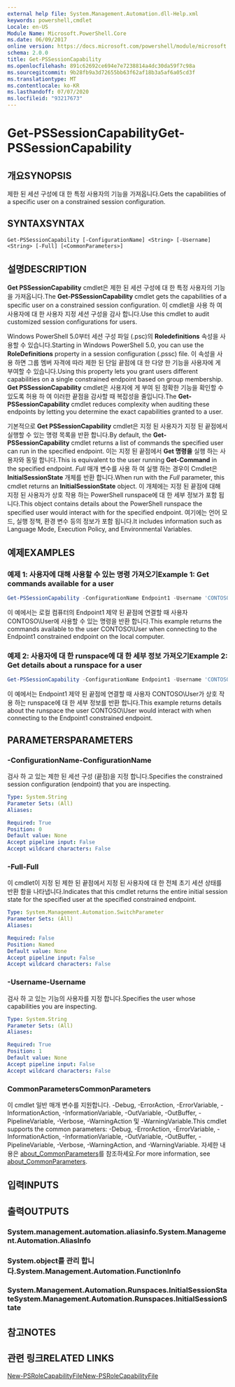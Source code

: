 ```yaml
---
external help file: System.Management.Automation.dll-Help.xml
keywords: powershell,cmdlet
Locale: en-US
Module Name: Microsoft.PowerShell.Core
ms.date: 06/09/2017
online version: https://docs.microsoft.com/powershell/module/microsoft.powershell.core/get-pssessioncapability?view=powershell-7.1&WT.mc_id=ps-gethelp
schema: 2.0.0
title: Get-PSSessionCapability
ms.openlocfilehash: 891c62692ce694e7e7238814a4dc30da59f7c98a
ms.sourcegitcommit: 9b28fb9a3d72655bb63f62af18b3a5af6a05cd3f
ms.translationtype: MT
ms.contentlocale: ko-KR
ms.lasthandoff: 07/07/2020
ms.locfileid: "93217673"
---
```

# <span data-ttu-id="9bd84-103">Get-PSSessionCapability</span><span class="sxs-lookup"><span data-stu-id="9bd84-103">Get-PSSessionCapability</span></span>

## <span data-ttu-id="9bd84-104">개요</span><span class="sxs-lookup"><span data-stu-id="9bd84-104">SYNOPSIS</span></span>
<span data-ttu-id="9bd84-105">제한 된 세션 구성에 대 한 특정 사용자의 기능을 가져옵니다.</span><span class="sxs-lookup"><span data-stu-id="9bd84-105">Gets the capabilities of a specific user on a constrained session configuration.</span></span>

## <span data-ttu-id="9bd84-106">SYNTAX</span><span class="sxs-lookup"><span data-stu-id="9bd84-106">SYNTAX</span></span>

```
Get-PSSessionCapability [-ConfigurationName] <String> [-Username] <String> [-Full] [<CommonParameters>]
```

## <span data-ttu-id="9bd84-107">설명</span><span class="sxs-lookup"><span data-stu-id="9bd84-107">DESCRIPTION</span></span>

<span data-ttu-id="9bd84-108">**Get PSSessionCapability** cmdlet은 제한 된 세션 구성에 대 한 특정 사용자의 기능을 가져옵니다.</span><span class="sxs-lookup"><span data-stu-id="9bd84-108">The **Get-PSSessionCapability** cmdlet gets the capabilities of a specific user on a constrained session configuration.</span></span>
<span data-ttu-id="9bd84-109">이 cmdlet을 사용 하 여 사용자에 대 한 사용자 지정 세션 구성을 감사 합니다.</span><span class="sxs-lookup"><span data-stu-id="9bd84-109">Use this cmdlet to audit customized session configurations for users.</span></span>

<span data-ttu-id="9bd84-110">Windows PowerShell 5.0부터 세션 구성 파일 (.psc)의 **Roledefinitions** 속성을 사용할 수 있습니다.</span><span class="sxs-lookup"><span data-stu-id="9bd84-110">Starting in Windows PowerShell 5.0, you can use the **RoleDefinitions** property in a session configuration (.pssc) file.</span></span>
<span data-ttu-id="9bd84-111">이 속성을 사용 하면 그룹 멤버 자격에 따라 제한 된 단일 끝점에 대 한 다양 한 기능을 사용자에 게 부여할 수 있습니다.</span><span class="sxs-lookup"><span data-stu-id="9bd84-111">Using this property lets you grant users different capabilities on a single constrained endpoint based on group membership.</span></span>
<span data-ttu-id="9bd84-112">**Get PSSessionCapability** cmdlet은 사용자에 게 부여 된 정확한 기능을 확인할 수 있도록 허용 하 여 이러한 끝점을 감사할 때 복잡성을 줄입니다.</span><span class="sxs-lookup"><span data-stu-id="9bd84-112">The **Get-PSSessionCapability** cmdlet reduces complexity when auditing these endpoints by letting you determine the exact capabilities granted to a user.</span></span>

<span data-ttu-id="9bd84-113">기본적으로 **Get PSSessionCapability** cmdlet은 지정 된 사용자가 지정 된 끝점에서 실행할 수 있는 명령 목록을 반환 합니다.</span><span class="sxs-lookup"><span data-stu-id="9bd84-113">By default, the **Get-PSSessionCapability** cmdlet returns a list of commands the specified user can run in the specified endpoint.</span></span>
<span data-ttu-id="9bd84-114">이는 지정 된 끝점에서 **Get 명령을** 실행 하는 사용자와 동일 합니다.</span><span class="sxs-lookup"><span data-stu-id="9bd84-114">This is equivalent to the user running **Get-Command** in the specified endpoint.</span></span>
<span data-ttu-id="9bd84-115">*Full* 매개 변수를 사용 하 여 실행 하는 경우이 Cmdlet은 **InitialSessionState** 개체를 반환 합니다.</span><span class="sxs-lookup"><span data-stu-id="9bd84-115">When run with the *Full* parameter, this cmdlet returns an **InitialSessionState** object.</span></span>
<span data-ttu-id="9bd84-116">이 개체에는 지정 된 끝점에 대해 지정 된 사용자가 상호 작용 하는 PowerShell runspace에 대 한 세부 정보가 포함 됩니다.</span><span class="sxs-lookup"><span data-stu-id="9bd84-116">This object contains details about the PowerShell runspace the specified user would interact with for the specified endpoint.</span></span>
<span data-ttu-id="9bd84-117">여기에는 언어 모드, 실행 정책, 환경 변수 등의 정보가 포함 됩니다.</span><span class="sxs-lookup"><span data-stu-id="9bd84-117">It includes information such as Language Mode, Execution Policy, and Environmental Variables.</span></span>

## <span data-ttu-id="9bd84-118">예제</span><span class="sxs-lookup"><span data-stu-id="9bd84-118">EXAMPLES</span></span>

### <span data-ttu-id="9bd84-119">예제 1: 사용자에 대해 사용할 수 있는 명령 가져오기</span><span class="sxs-lookup"><span data-stu-id="9bd84-119">Example 1: Get commands available for a user</span></span>

```powershell
Get-PSSessionCapability -ConfigurationName Endpoint1 -Username 'CONTOSO\User'
```

<span data-ttu-id="9bd84-120">이 예에서는 로컬 컴퓨터의 Endpoint1 제약 된 끝점에 연결할 때 사용자 CONTOSO\User에 사용할 수 있는 명령을 반환 합니다.</span><span class="sxs-lookup"><span data-stu-id="9bd84-120">This example returns the commands available to the user CONTOSO\User when connecting to the Endpoint1 constrained endpoint on the local computer.</span></span>

### <span data-ttu-id="9bd84-121">예제 2: 사용자에 대 한 runspace에 대 한 세부 정보 가져오기</span><span class="sxs-lookup"><span data-stu-id="9bd84-121">Example 2: Get details about a runspace for a user</span></span>

```powershell
Get-PSSessionCapability -ConfigurationName Endpoint1 -Username 'CONTOSO\User' -Full
```

<span data-ttu-id="9bd84-122">이 예에서는 Endpoint1 제약 된 끝점에 연결할 때 사용자 CONTOSO\User가 상호 작용 하는 runspace에 대 한 세부 정보를 반환 합니다.</span><span class="sxs-lookup"><span data-stu-id="9bd84-122">This example returns details about the runspace the user CONTOSO\User would interact with when connecting to the Endpoint1 constrained endpoint.</span></span>

## <span data-ttu-id="9bd84-123">PARAMETERS</span><span class="sxs-lookup"><span data-stu-id="9bd84-123">PARAMETERS</span></span>

### <span data-ttu-id="9bd84-124">-ConfigurationName</span><span class="sxs-lookup"><span data-stu-id="9bd84-124">-ConfigurationName</span></span>

<span data-ttu-id="9bd84-125">검사 하 고 있는 제한 된 세션 구성 (끝점)을 지정 합니다.</span><span class="sxs-lookup"><span data-stu-id="9bd84-125">Specifies the constrained session configuration (endpoint) that you are inspecting.</span></span>

```yaml
Type: System.String
Parameter Sets: (All)
Aliases:

Required: True
Position: 0
Default value: None
Accept pipeline input: False
Accept wildcard characters: False
```

### <span data-ttu-id="9bd84-126">-Full</span><span class="sxs-lookup"><span data-stu-id="9bd84-126">-Full</span></span>

<span data-ttu-id="9bd84-127">이 cmdlet이 지정 된 제한 된 끝점에서 지정 된 사용자에 대 한 전체 초기 세션 상태를 반환 함을 나타냅니다.</span><span class="sxs-lookup"><span data-stu-id="9bd84-127">Indicates that this cmdlet returns the entire initial session state for the specified user at the specified constrained endpoint.</span></span>

```yaml
Type: System.Management.Automation.SwitchParameter
Parameter Sets: (All)
Aliases:

Required: False
Position: Named
Default value: None
Accept pipeline input: False
Accept wildcard characters: False
```

### <span data-ttu-id="9bd84-128">-Username</span><span class="sxs-lookup"><span data-stu-id="9bd84-128">-Username</span></span>

<span data-ttu-id="9bd84-129">검사 하 고 있는 기능의 사용자를 지정 합니다.</span><span class="sxs-lookup"><span data-stu-id="9bd84-129">Specifies the user whose capabilities you are inspecting.</span></span>

```yaml
Type: System.String
Parameter Sets: (All)
Aliases:

Required: True
Position: 1
Default value: None
Accept pipeline input: False
Accept wildcard characters: False
```

### <span data-ttu-id="9bd84-130">CommonParameters</span><span class="sxs-lookup"><span data-stu-id="9bd84-130">CommonParameters</span></span>

<span data-ttu-id="9bd84-131">이 cmdlet 일반 매개 변수를 지원합니다. -Debug, -ErrorAction, -ErrorVariable, -InformationAction, -InformationVariable, -OutVariable, -OutBuffer, -PipelineVariable, -Verbose, -WarningAction 및 -WarningVariable.</span><span class="sxs-lookup"><span data-stu-id="9bd84-131">This cmdlet supports the common parameters: -Debug, -ErrorAction, -ErrorVariable, -InformationAction, -InformationVariable, -OutVariable, -OutBuffer, -PipelineVariable, -Verbose, -WarningAction, and -WarningVariable.</span></span> <span data-ttu-id="9bd84-132">자세한 내용은 [about_CommonParameters](https://go.microsoft.com/fwlink/?LinkID=113216)를 참조하세요.</span><span class="sxs-lookup"><span data-stu-id="9bd84-132">For more information, see [about_CommonParameters](https://go.microsoft.com/fwlink/?LinkID=113216).</span></span>

## <span data-ttu-id="9bd84-133">입력</span><span class="sxs-lookup"><span data-stu-id="9bd84-133">INPUTS</span></span>

## <span data-ttu-id="9bd84-134">출력</span><span class="sxs-lookup"><span data-stu-id="9bd84-134">OUTPUTS</span></span>

### <span data-ttu-id="9bd84-135">System.management.automation.aliasinfo.</span><span class="sxs-lookup"><span data-stu-id="9bd84-135">System.Management.Automation.AliasInfo</span></span>

### <span data-ttu-id="9bd84-136">System.object를 관리 합니다.</span><span class="sxs-lookup"><span data-stu-id="9bd84-136">System.Management.Automation.FunctionInfo</span></span>

### <span data-ttu-id="9bd84-137">System.Management.Automation.Runspaces.InitialSessionState</span><span class="sxs-lookup"><span data-stu-id="9bd84-137">System.Management.Automation.Runspaces.InitialSessionState</span></span>

## <span data-ttu-id="9bd84-138">참고</span><span class="sxs-lookup"><span data-stu-id="9bd84-138">NOTES</span></span>

## <span data-ttu-id="9bd84-139">관련 링크</span><span class="sxs-lookup"><span data-stu-id="9bd84-139">RELATED LINKS</span></span>

[<span data-ttu-id="9bd84-140">New-PSRoleCapabilityFile</span><span class="sxs-lookup"><span data-stu-id="9bd84-140">New-PSRoleCapabilityFile</span></span>](New-PSRoleCapabilityFile.md)

